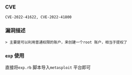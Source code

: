 ### CVE
`CVE-2022-41622, CVE-2022-41800`

### 漏洞描述
    > 主要是可以利用普通权限的账户，来创建一个root 账户，相当于提权了
### `exp` 使用
直接将`exp.rb` 脚本导入`metasploit` 平台即可